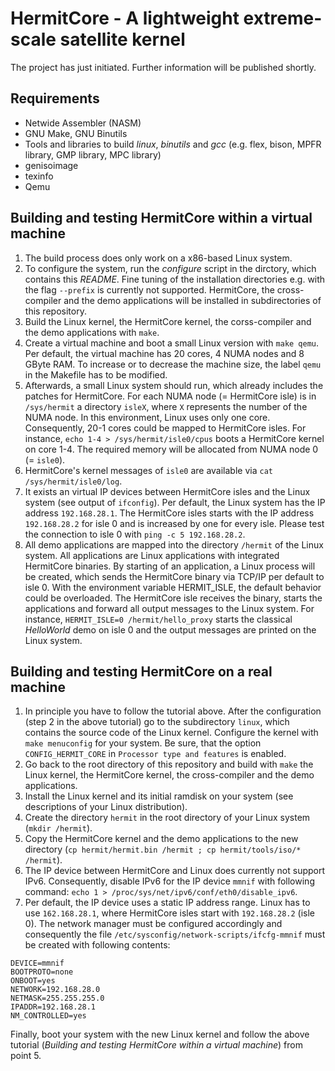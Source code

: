 # HermitCore - A lightweight extreme-scale satellite kernel

The project has just initiated. Further information will be published shortly.

## Requirements

* Netwide Assembler (NASM)
* GNU Make, GNU Binutils
* Tools and libraries to build *linux*, *binutils* and *gcc* (e.g. flex, bison, MPFR library, GMP library, MPC library)
* genisoimage
* texinfo
* Qemu

## Building and testing HermitCore within a virtual machine

1. The build process does only work on a x86-based Linux system.
2. To configure the system, run the *configure* script in the dirctory, which contains this *README*. Fine tuning of the installation directories e.g. with the flag `--prefix` is currently not supported. HermitCore, the cross-compiler and the demo applications will be installed in subdirectories of this repository.
3. Build the Linux kernel, the HermitCore kernel, the corss-compiler and the demo applications with `make`.
4. Create a virtual machine and boot a small Linux version with `make qemu`. Per default, the virtual machine has 20 cores, 4 NUMA nodes and 8 GByte RAM. To increase or to decrease the machine size, the label `qemu` in the Makefile has to be modified.
5. Afterwards, a small Linux system should run, which already includes the patches for HermitCore. For each NUMA node (= HermitCore isle) is in `/sys/hermit` a directory `isleX`, where `X` represents the number of the NUMA node. In this environment, Linux uses only one core. Consequently, 20-1 cores could be mapped to HermitCore isles. For instance, `echo 1-4 > /sys/hermit/isle0/cpus` boots a HermitCore kernel on core 1-4. The required memory will be allocated from NUMA node 0 (= `isle0`).
6. HermitCore's kernel messages of `isle0` are available via `cat /sys/hermit/isle0/log`.
7. It exists an virtual IP devices between HermitCore isles and the Linux system (see output of `ifconfig`). Per default, the Linux system has the IP address `192.168.28.1`. The HermitCore isles starts with the IP address `192.168.28.2` for isle 0 and is increased by one for every isle. Please test the connection to isle 0 with `ping -c 5 192.168.28.2`.
8. All demo applications are mapped into the directory `/hermit` of the Linux system. All applications are Linux applications with integrated HermitCore binaries. By starting of an application, a Linux process will be created, which sends the HermitCore binary via TCP/IP per default to isle 0. With the environment variable HERMIT_ISLE, the default behavior could be overloaded. The HermitCore isle receives the binary, starts the applications and forward all output messages to the Linux system. For instance, `HERMIT_ISLE=0 /hermit/hello_proxy` starts the classical *HelloWorld* demo on isle 0 and the output messages are printed on the Linux system.

## Building and testing HermitCore on a real machine

1. In principle you have to follow the tutorial above. After the configuration (step 2 in the above tutorial) go to the subdirectory `linux`, which contains the source code of the Linux kernel. Configure the kernel with `make menuconfig` for your system. Be sure, that the option `CONFIG_HERMIT_CORE` in `Processor type and features` is enabled.
2. Go back to the root directory of this repository and build with `make` the Linux kernel, the HermitCore kernel, the cross-compiler and the demo applications.
3. Install the Linux kernel and its initial ramdisk on your system (see descriptions of your Linux distribution).
4. Create the directory `hermit` in the root directory of your Linux system (`mkdir /hermit`).
5. Copy the HermitCore kernel and the demo applications to the new directory (`cp hermit/hermit.bin /hermit ; cp hermit/tools/iso/* /hermit`).
6. The IP device between HermitCore and Linux does currently not support IPv6. Consequently, disable IPv6 for the IP device `mmnif` with following command: `echo 1 > /proc/sys/net/ipv6/conf/eth0/disable_ipv6`.
7. Per default, the IP device uses a static IP address range. Linux has to use `162.168.28.1`, where HermitCore isles start with `192.168.28.2` (isle 0). The network manager must be configured accordingly and consequently the file `/etc/sysconfig/network-scripts/ifcfg-mmnif` must be created with following contents:
```
DEVICE=mmnif
BOOTPROTO=none
ONBOOT=yes
NETWORK=192.168.28.0
NETMASK=255.255.255.0
IPADDR=192.168.28.1
NM_CONTROLLED=yes
```
Finally, boot your system with the new Linux kernel and follow the above tutorial (*Building and testing HermitCore within a virtual machine*) from point 5.
